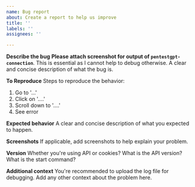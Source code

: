 ```yaml
---
name: Bug report
about: Create a report to help us improve
title: ''
labels: ''
assignees: ''

---
```


**Describe the bug**
**Please attach screenshot for output of `pentestgpt-connection`**. This is essential as I cannot help to debug otherwise.
A clear and concise description of what the bug is. 

**To Reproduce**
Steps to reproduce the behavior:
1. Go to '...'
2. Click on '....'
3. Scroll down to '....'
4. See error

**Expected behavior**
A clear and concise description of what you expected to happen.

**Screenshots**
If applicable, add screenshots to help explain your problem.

**Version**
Whether you're using API or cookies? What is the API version? What is the start command?

**Additional context**
You're recommended to upload the log file for debugging. Add any other context about the problem here.
